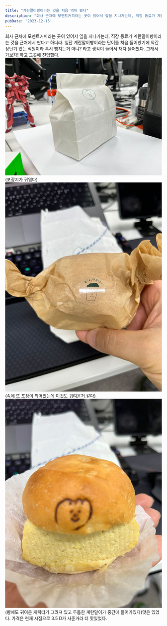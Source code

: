 ```yaml
---
title: "계란말이빵이라는 것을 처음 먹어 봤다"
description: "회사 근처에 모멘트커피라는 곳이 있어서 옆을 지나가는데, 직장 동료가 계란말이빵이라는 것을 근처에서 판다고 하더라. 일단 계란말이빵이라는 단어를 처음 들어봤기에 약간 장난기 있는 직원이라 혹시 뻥치는거 아냐? 라고 생각이 들어서 재차 물어봤다. 그래서 가보자! 하고 그곳에 진입했다...."
pubDate: '2023-12-15'
---
```


회사 근처에 모멘트커피라는 곳이 있어서 옆을 지나가는데, 직장 동료가 계란말이빵이라는 것을 근처에서 판다고 하더라. 일단 계란말이빵이라는 단어를 처음 들어봤기에 약간 장난기 있는 직원이라 혹시 뻥치는거 아냐? 라고 생각이 들어서 재차 물어봤다. 그래서 가보자! 하고 그곳에 진입했다.
![(포장지가 귀엽다)](/content/images/2023/12/IMG_3368.jpeg)(포장지가 귀엽다)![(속에 또 포장이 되어있는데 이것도 귀여운거 같다)](/content/images/2023/12/IMG_3370.jpeg)(속에 또 포장이 되어있는데 이것도 귀여운거 같다)![(빵에도 귀여운 케릭터가 그려져 있고 두툼한 계란말이가 중간에 들어가있다)](/content/images/2023/12/IMG_3371.jpeg)(빵에도 귀여운 케릭터가 그려져 있고 두툼한 계란말이가 중간에 들어가있다)맛은 있었다. 가격은 현재 시점으로 3.5
D가 사준거라 더 맛있었다.